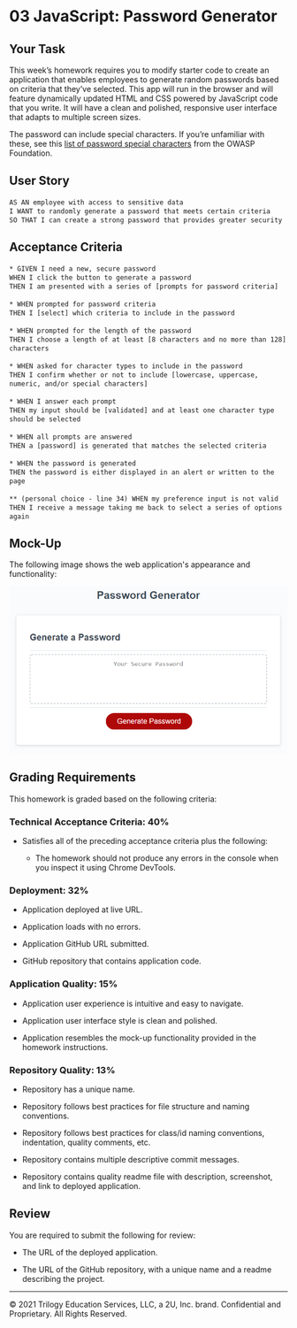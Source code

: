 # 03 JavaScript: Password Generator

## Your Task

This week’s homework requires you to modify starter code to create an application that enables employees to generate random passwords based on criteria that they’ve selected. This app will run in the browser and will feature dynamically updated HTML and CSS powered by JavaScript code that you write. It will have a clean and polished, responsive user interface that adapts to multiple screen sizes.

The password can include special characters. If you’re unfamiliar with these, see this [list of password special characters](https://www.owasp.org/index.php/Password_special_characters) from the OWASP Foundation.

## User Story

```
AS AN employee with access to sensitive data
I WANT to randomly generate a password that meets certain criteria
SO THAT I can create a strong password that provides greater security
```

## Acceptance Criteria

```
* GIVEN I need a new, secure password
WHEN I click the button to generate a password
THEN I am presented with a series of [prompts for password criteria]

* WHEN prompted for password criteria
THEN I [select] which criteria to include in the password

* WHEN prompted for the length of the password
THEN I choose a length of at least [8 characters and no more than 128] characters

* WHEN asked for character types to include in the password
THEN I confirm whether or not to include [lowercase, uppercase, numeric, and/or special characters]

* WHEN I answer each prompt
THEN my input should be [validated] and at least one character type should be selected

* WHEN all prompts are answered
THEN a [password] is generated that matches the selected criteria

* WHEN the password is generated
THEN the password is either displayed in an alert or written to the page

** (personal choice - line 34) WHEN my preference input is not valid
THEN I receive a message taking me back to select a series of options again

```

## Mock-Up

The following image shows the web application's appearance and functionality:

![The Password Generator application displays a red button to "Generate Password".](./Assets/03-javascript-homework-demo.png)

## Grading Requirements

This homework is graded based on the following criteria: 

### Technical Acceptance Criteria: 40%

* Satisfies all of the preceding acceptance criteria plus the following:

  * The homework should not produce any errors in the console when you inspect it using Chrome DevTools.

### Deployment: 32%

* Application deployed at live URL.

* Application loads with no errors.

* Application GitHub URL submitted.

* GitHub repository that contains application code.

### Application Quality: 15%

* Application user experience is intuitive and easy to navigate.

* Application user interface style is clean and polished.

* Application resembles the mock-up functionality provided in the homework instructions.

### Repository Quality: 13%

* Repository has a unique name.

* Repository follows best practices for file structure and naming conventions.

* Repository follows best practices for class/id naming conventions, indentation, quality comments, etc.

* Repository contains multiple descriptive commit messages.

* Repository contains quality readme file with description, screenshot, and link to deployed application.

## Review

You are required to submit the following for review:

* The URL of the deployed application.

* The URL of the GitHub repository, with a unique name and a readme describing the project.

- - -
© 2021 Trilogy Education Services, LLC, a 2U, Inc. brand. Confidential and Proprietary. All Rights Reserved.
